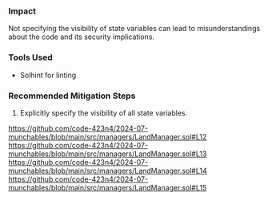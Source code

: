 ### Impact
Not specifying the visibility of state variables can lead to misunderstandings about the code and its security implications.

### Tools Used
- Solhint for linting

### Recommended Mitigation Steps
1. Explicitly specify the visibility of all state variables.

https://github.com/code-423n4/2024-07-munchables/blob/main/src/managers/LandManager.sol#L12                                                     https://github.com/code-423n4/2024-07-munchables/blob/main/src/managers/LandManager.sol#L13                                         https://github.com/code-423n4/2024-07-munchables/blob/main/src/managers/LandManager.sol#L14                                          https://github.com/code-423n4/2024-07-munchables/blob/main/src/managers/LandManager.sol#L15                                 